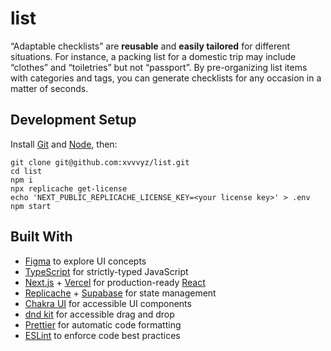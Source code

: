 # list

&ldquo;Adaptable checklists&rdquo; are **reusable** and **easily tailored** for different situations. For instance, a
packing list for a domestic trip may include &ldquo;clothes&rdquo; and &ldquo;toiletries&rdquo; but not
&ldquo;passport&rdquo;. By pre-organizing list items with categories and tags, you can generate checklists for any
occasion in a matter of seconds.

## Development Setup

Install [Git](https://git-scm.com/book/en/v2/Getting-Started-Installing-Git) and [Node](https://nodejs.org/en/download),
then:

```shell
git clone git@github.com:xvvvyz/list.git
cd list
npm i
npx replicache get-license
echo 'NEXT_PUBLIC_REPLICACHE_LICENSE_KEY=<your license key>' > .env
npm start
```

## Built With

- [Figma](https://www.figma.com) to explore UI concepts
- [TypeScript](https://www.typescriptlang.org) for strictly-typed JavaScript
- [Next.js](https://nextjs.org) + [Vercel](https://vercel.com) for production-ready [React](https://reactjs.org)
- [Replicache](https://replicache.dev) + [Supabase](https://supabase.com) for state management
- [Chakra UI](https://chakra-ui.com) for accessible UI components
- [dnd kit](https://dndkit.com) for accessible drag and drop
- [Prettier](https://prettier.io) for automatic code formatting
- [ESLint](https://eslint.org) to enforce code best practices
